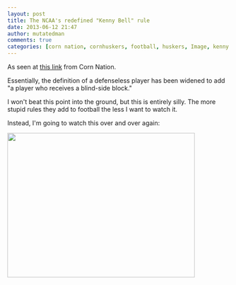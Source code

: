 ```yaml
---
layout: post
title: The NCAA's redefined "Kenny Bell" rule
date: 2013-06-12 21:47
author: mutatedman
comments: true
categories: [corn nation, cornhuskers, football, huskers, Image, kenny bell, Link, nebraska]
---
```

As seen at <a href="http://www.cornnation.com/2013/6/12/4421704/ncaa-kenny-bell-hard-hit-wisconsin-defenseless">this link</a> from Corn Nation.

Essentially, the definition of a defenseless player has been widened to add "a player who receives a blind-side block."

I won't beat this point into the ground, but this is entirely silly. The more stupid rules they add to football the less I want to watch it.

Instead, I'm going to watch this over and over again:

<img class="alignnone" alt="" src="http://assets.sbnation.com/assets/2289937/cornwham.0_standard_500.0.gif" width="424" height="327" />
